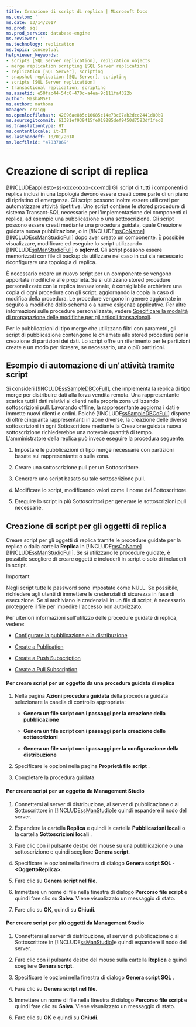 ```yaml
---
title: Creazione di script di replica | Microsoft Docs
ms.custom: ''
ms.date: 03/14/2017
ms.prod: sql
ms.prod_service: database-engine
ms.reviewer: ''
ms.technology: replication
ms.topic: conceptual
helpviewer_keywords:
- scripts [SQL Server replication], replication objects
- merge replication scripting [SQL Server replication]
- replication [SQL Server], scripting
- snapshot replication [SQL Server], scripting
- scripts [SQL Server replication]
- transactional replication, scripting
ms.assetid: e50fac44-54c0-470c-a4ea-9c111fa4322b
author: MashaMSFT
ms.author: mathoma
manager: craigg
ms.openlocfilehash: 42896ae8b5c10685c14e73c07ab2dcc2441d80b9
ms.sourcegitcommit: 61381ef939415fe019285def9450d7583df1fed0
ms.translationtype: HT
ms.contentlocale: it-IT
ms.lasthandoff: 10/01/2018
ms.locfileid: "47837069"
---
```

# <a name="scripting-replication"></a>Creazione di script di replica
[!INCLUDE[appliesto-ss-xxxx-xxxx-xxx-md](../../includes/appliesto-ss-xxxx-xxxx-xxx-md.md)]
  Gli script di tutti i componenti di replica inclusi in una topologia devono essere creati come parte di un piano di ripristino di emergenza. Gli script possono inoltre essere utilizzati per automatizzare attività ripetitive. Uno script contiene le stored procedure di sistema Transact-SQL necessarie per l'implementazione dei componenti di replica, ad esempio una pubblicazione o una sottoscrizione. Gli script possono essere creati mediante una procedura guidata, quale Creazione guidata nuova pubblicazione, o in [!INCLUDE[msCoName](../../includes/msconame-md.md)] [!INCLUDE[ssManStudioFull](../../includes/ssmanstudiofull-md.md)] dopo aver creato un componente. È possibile visualizzare, modificare ed eseguire lo script utilizzando [!INCLUDE[ssManStudioFull](../../includes/ssmanstudiofull-md.md)] o **sqlcmd**. Gli script possono essere memorizzati con file di backup da utilizzare nel caso in cui sia necessario riconfigurare una topologia di replica.  
  
 È necessario creare un nuovo script per un componente se vengono apportate modifiche alle proprietà. Se si utilizzano stored procedure personalizzate con la replica transazionale, è consigliabile archiviare una copia di ogni procedura con gli script, aggiornando la copia in caso di modifica della procedura. Le procedure vengono in genere aggiornate in seguito a modifiche dello schema o a nuove esigenze applicative. Per altre informazioni sulle procedure personalizzate, vedere [Specificare la modalità di propagazione delle modifiche per gli articoli transazionali](../../relational-databases/replication/transactional/transactional-articles-specify-how-changes-are-propagated.md).  
  
 Per le pubblicazioni di tipo merge che utilizzano filtri con parametri, gli script di pubblicazione contengono le chiamate alle stored procedure per la creazione di partizioni dei dati. Lo script offre un riferimento per le partizioni create e un modo per ricreare, se necessario, una o più partizioni.  
  
## <a name="example-of-automating-a-task-with-scripts"></a>Esempio di automazione di un'attività tramite script  
 Si consideri [!INCLUDE[ssSampleDBCoFull](../../includes/sssampledbcofull-md.md)], che implementa la replica di tipo merge per distribuire dati alla forza vendita remota. Una rappresentante scarica tutti i dati relativi ai clienti nella propria zona utilizzando sottoscrizioni pull. Lavorando offline, la rappresentante aggiorna i dati e immette nuovi clienti e ordini. Poiché [!INCLUDE[ssSampleDBCoFull](../../includes/sssampledbcofull-md.md)] dispone di oltre cinquanta rappresentanti in zone diverse, la creazione delle diverse sottoscrizioni in ogni Sottoscrittore mediante la Creazione guidata nuova sottoscrizione richiederebbe una notevole quantità di tempo. L'amministratore della replica può invece eseguire la procedura seguente:  
  
1.  Impostare le pubblicazioni di tipo merge necessarie con partizioni basate sul rappresentante o sulla zona.  
  
2.  Creare una sottoscrizione pull per un Sottoscrittore.  
  
3.  Generare uno script basato su tale sottoscrizione pull.  
  
4.  Modificare lo script, modificando valori come il nome del Sottoscrittore.  
  
5.  Eseguire lo script in più Sottoscrittori per generare le sottoscrizioni pull necessarie.  
  
## <a name="script-replication-objects"></a>Creazione di script per gli oggetti di replica  
 Creare script per gli oggetti di replica tramite le procedure guidate per la replica o dalla cartella **Replica** in [!INCLUDE[msCoName](../../includes/msconame-md.md)] [!INCLUDE[ssManStudioFull](../../includes/ssmanstudiofull-md.md)]. Se si utilizzano le procedure guidate, è possibile scegliere di creare oggetti e includerli in script o solo di includerli in script.  
  
> [!IMPORTANT]  
>  Negli script tutte le password sono impostate come NULL. Se possibile, richiedere agli utenti di immettere le credenziali di sicurezza in fase di esecuzione. Se si archiviano le credenziali in un file di script, è necessario proteggere il file per impedire l'accesso non autorizzato.  
  
 Per ulteriori informazioni sull'utilizzo delle procedure guidate di replica, vedere:  
  
-   [Configurare la pubblicazione e la distribuzione](../../relational-databases/replication/configure-publishing-and-distribution.md)  
  
-   [Create a Publication](../../relational-databases/replication/publish/create-a-publication.md)  
  
-   [Create a Push Subscription](../../relational-databases/replication/create-a-push-subscription.md)  
  
-   [Create a Pull Subscription](../../relational-databases/replication/create-a-pull-subscription.md)  
  
#### <a name="to-script-an-object-from-a-replication-wizard"></a>Per creare script per un oggetto da una procedura guidata di replica  
  
1.  Nella pagina **Azioni procedura guidata** della procedura guidata selezionare la casella di controllo appropriata:  
  
    -   **Genera un file script con i passaggi per la creazione della pubblicazione**  
  
    -   **Genera un file script con i passaggi per la creazione delle sottoscrizioni**  
  
    -   **Genera un file script con i passaggi per la configurazione della distribuzione**  
  
2.  Specificare le opzioni nella pagina **Proprietà file script** .  
  
3.  Completare la procedura guidata.  
  
#### <a name="to-script-an-object-from-management-studio"></a>Per creare script per un oggetto da Management Studio  
  
1.  Connettersi al server di distribuzione, al server di pubblicazione o al Sottoscrittore in [!INCLUDE[ssManStudio](../../includes/ssmanstudio-md.md)]e quindi espandere il nodo del server.  
  
2.  Espandere la cartella **Replica** e quindi la cartella **Pubblicazioni locali** o la cartella **Sottoscrizioni locali** .  
  
3.  Fare clic con il pulsante destro del mouse su una pubblicazione o una sottoscrizione e quindi scegliere **Genera script**.  
  
4.  Specificare le opzioni nella finestra di dialogo **Genera script SQL - \<OggettoReplica>**.  
  
5.  Fare clic su **Genera script nel file**.  
  
6.  Immettere un nome di file nella finestra di dialogo **Percorso file script** e quindi fare clic su **Salva**. Viene visualizzato un messaggio di stato.  
  
7.  Fare clic su **OK**, quindi su **Chiudi**.  
  
#### <a name="to-script-multiple-objects-from-management-studio"></a>Per creare script per più oggetti da Management Studio  
  
1.  Connettersi al server di distribuzione, al server di pubblicazione o al Sottoscrittore in [!INCLUDE[ssManStudio](../../includes/ssmanstudio-md.md)]e quindi espandere il nodo del server.  
  
2.  Fare clic con il pulsante destro del mouse sulla cartella **Replica** e quindi scegliere **Genera script**.  
  
3.  Specificare le opzioni nella finestra di dialogo **Genera script SQL** .  
  
4.  Fare clic su **Genera script nel file**.  
  
5.  Immettere un nome di file nella finestra di dialogo **Percorso file script** e quindi fare clic su **Salva**. Viene visualizzato un messaggio di stato.  
  
6.  Fare clic su **OK** e quindi su **Chiudi**.  
  
  
